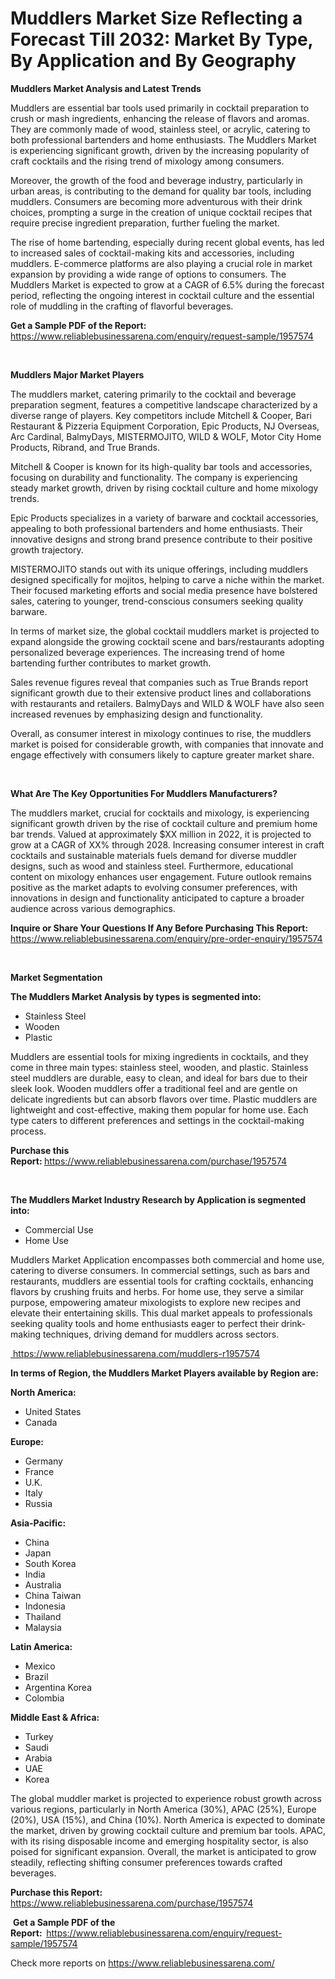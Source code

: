 <p><h1>Muddlers Market Size Reflecting a Forecast Till 2032: Market By Type, By Application and By Geography</h1></p><p><strong>Muddlers Market Analysis and Latest Trends</strong></p>
<p><p>Muddlers are essential bar tools used primarily in cocktail preparation to crush or mash ingredients, enhancing the release of flavors and aromas. They are commonly made of wood, stainless steel, or acrylic, catering to both professional bartenders and home enthusiasts. The Muddlers Market is experiencing significant growth, driven by the increasing popularity of craft cocktails and the rising trend of mixology among consumers. </p><p>Moreover, the growth of the food and beverage industry, particularly in urban areas, is contributing to the demand for quality bar tools, including muddlers. Consumers are becoming more adventurous with their drink choices, prompting a surge in the creation of unique cocktail recipes that require precise ingredient preparation, further fueling the market. </p><p>The rise of home bartending, especially during recent global events, has led to increased sales of cocktail-making kits and accessories, including muddlers. E-commerce platforms are also playing a crucial role in market expansion by providing a wide range of options to consumers. The Muddlers Market is expected to grow at a CAGR of 6.5% during the forecast period, reflecting the ongoing interest in cocktail culture and the essential role of muddling in the crafting of flavorful beverages.</p></p>
<p><strong>Get a Sample PDF of the Report:&nbsp;</strong> <a href="https://www.reliablebusinessarena.com/enquiry/request-sample/1957574?utm_campaign=2337&utm_medium=2&utm_source=Github&utm_content=ia&utm_term=08022025&utm_id=muddlers">https://www.reliablebusinessarena.com/enquiry/request-sample/1957574</a></p>
<p>&nbsp;</p>
<p><strong>Muddlers Major Market Players</strong></p>
<p><p>The muddlers market, catering primarily to the cocktail and beverage preparation segment, features a competitive landscape characterized by a diverse range of players. Key competitors include Mitchell & Cooper, Bari Restaurant & Pizzeria Equipment Corporation, Epic Products, NJ Overseas, Arc Cardinal, BalmyDays, MISTERMOJITO, WILD & WOLF, Motor City Home Products, Ribrand, and True Brands.</p><p>Mitchell & Cooper is known for its high-quality bar tools and accessories, focusing on durability and functionality. The company is experiencing steady market growth, driven by rising cocktail culture and home mixology trends. </p><p>Epic Products specializes in a variety of barware and cocktail accessories, appealing to both professional bartenders and home enthusiasts. Their innovative designs and strong brand presence contribute to their positive growth trajectory.</p><p>MISTERMOJITO stands out with its unique offerings, including muddlers designed specifically for mojitos, helping to carve a niche within the market. Their focused marketing efforts and social media presence have bolstered sales, catering to younger, trend-conscious consumers seeking quality barware.</p><p>In terms of market size, the global cocktail muddlers market is projected to expand alongside the growing cocktail scene and bars/restaurants adopting personalized beverage experiences. The increasing trend of home bartending further contributes to market growth.</p><p>Sales revenue figures reveal that companies such as True Brands report significant growth due to their extensive product lines and collaborations with restaurants and retailers. BalmyDays and WILD & WOLF have also seen increased revenues by emphasizing design and functionality.</p><p>Overall, as consumer interest in mixology continues to rise, the muddlers market is poised for considerable growth, with companies that innovate and engage effectively with consumers likely to capture greater market share.</p></p>
<p>&nbsp;</p>
<p><strong>What Are The Key Opportunities For Muddlers Manufacturers?</strong></p>
<p><p>The muddlers market, crucial for cocktails and mixology, is experiencing significant growth driven by the rise of cocktail culture and premium home bar trends. Valued at approximately $XX million in 2022, it is projected to grow at a CAGR of XX% through 2028. Increasing consumer interest in craft cocktails and sustainable materials fuels demand for diverse muddler designs, such as wood and stainless steel. Furthermore, educational content on mixology enhances user engagement. Future outlook remains positive as the market adapts to evolving consumer preferences, with innovations in design and functionality anticipated to capture a broader audience across various demographics.</p></p>
<p><strong>Inquire or Share Your Questions If Any Before Purchasing This Report:</strong> <a href="https://www.reliablebusinessarena.com/enquiry/pre-order-enquiry/1957574?utm_campaign=2337&utm_medium=2&utm_source=Github&utm_content=ia&utm_term=08022025&utm_id=muddlers">https://www.reliablebusinessarena.com/enquiry/pre-order-enquiry/1957574</a></p>
<p>&nbsp;</p>
<p><strong>Market Segmentation</strong></p>
<p><strong>The Muddlers Market Analysis by types is segmented into:</strong></p>
<p><ul><li>Stainless Steel</li><li>Wooden</li><li>Plastic</li></ul></p>
<p><p>Muddlers are essential tools for mixing ingredients in cocktails, and they come in three main types: stainless steel, wooden, and plastic. Stainless steel muddlers are durable, easy to clean, and ideal for bars due to their sleek look. Wooden muddlers offer a traditional feel and are gentle on delicate ingredients but can absorb flavors over time. Plastic muddlers are lightweight and cost-effective, making them popular for home use. Each type caters to different preferences and settings in the cocktail-making process.</p></p>
<p><strong>Purchase this Report:&nbsp;</strong><a href="https://www.reliablebusinessarena.com/purchase/1957574?utm_campaign=2337&utm_medium=2&utm_source=Github&utm_content=ia&utm_term=08022025&utm_id=muddlers">https://www.reliablebusinessarena.com/purchase/1957574</a></p>
<p>&nbsp;</p>
<p><strong>The Muddlers Market Industry Research by Application is segmented into:</strong></p>
<p><ul><li>Commercial Use</li><li>Home Use</li></ul></p>
<p><p>Muddlers Market Application encompasses both commercial and home use, catering to diverse consumers. In commercial settings, such as bars and restaurants, muddlers are essential tools for crafting cocktails, enhancing flavors by crushing fruits and herbs. For home use, they serve a similar purpose, empowering amateur mixologists to explore new recipes and elevate their entertaining skills. This dual market appeals to professionals seeking quality tools and home enthusiasts eager to perfect their drink-making techniques, driving demand for muddlers across sectors.</p></p>
<p><a href="https://www.reliablebusinessarena.com/muddlers-r1957574?utm_campaign=2337&utm_medium=2&utm_source=Github&utm_content=ia&utm_term=08022025&utm_id=muddlers">&nbsp;https://www.reliablebusinessarena.com/muddlers-r1957574</a></p>
<p><strong>In terms of Region, the Muddlers Market Players available by Region are:</strong></p>
<p>
    <p> <strong> North America: </strong>
        <ul>
            <li>United States</li>
            <li>Canada</li>
        </ul>
        </p> 
    <p> <strong> Europe: </strong>
        <ul>
            <li>Germany</li>
            <li>France</li>
            <li>U.K.</li>
            <li>Italy</li>
            <li>Russia</li>
        </ul>
        </p> 
    <p> <strong> Asia-Pacific: </strong>
        <ul>
            <li>China</li>
            <li>Japan</li>
            <li>South Korea</li>
            <li>India</li>
            <li>Australia</li>
            <li>China Taiwan</li>
            <li>Indonesia</li>
            <li>Thailand</li>
            <li>Malaysia</li>
        </ul>
        </p> 
    <p> <strong> Latin America: </strong>
        <ul>
            <li>Mexico</li>
            <li>Brazil</li>
            <li>Argentina Korea</li>
            <li>Colombia</li>
        </ul>
        </p> 
    <p> <strong> Middle East & Africa: </strong>
        <ul>
            <li>Turkey</li>
            <li>Saudi</li>
            <li>Arabia</li>
            <li>UAE</li>
            <li>Korea</li>
        </ul>
    </p>
    </p>
<p><p>The global muddler market is projected to experience robust growth across various regions, particularly in North America (30%), APAC (25%), Europe (20%), USA (15%), and China (10%). North America is expected to dominate the market, driven by growing cocktail culture and premium bar tools. APAC, with its rising disposable income and emerging hospitality sector, is also poised for significant expansion. Overall, the market is anticipated to grow steadily, reflecting shifting consumer preferences towards crafted beverages.</p></p>
<p><strong>Purchase this Report: </strong><a href="https://www.reliablebusinessarena.com/purchase/1957574?utm_campaign=2337&utm_medium=2&utm_source=Github&utm_content=ia&utm_term=08022025&utm_id=muddlers">https://www.reliablebusinessarena.com/purchase/1957574</a></p>
<p>&nbsp;<strong>Get a Sample PDF of the Report:&nbsp;&nbsp;</strong><a href="https://www.reliablebusinessarena.com/enquiry/request-sample/1957574?utm_campaign=2337&utm_medium=2&utm_source=Github&utm_content=ia&utm_term=08022025&utm_id=muddlers">https://www.reliablebusinessarena.com/enquiry/request-sample/1957574</a></p>
<p><strong></strong></p>
<p>Check more reports on <a href="https://www.reliablebusinessarena.com/?utm_campaign=2337&utm_medium=2&utm_source=Github&utm_content=ia&utm_term=08022025&utm_id=muddlers">https://www.reliablebusinessarena.com/</a></p>